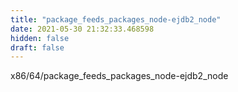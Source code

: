 ```yaml
---
title: "package_feeds_packages_node-ejdb2_node"
date: 2021-05-30 21:32:33.468598
hidden: false
draft: false
---
```


x86/64/package_feeds_packages_node-ejdb2_node

